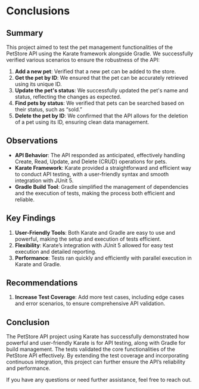 # Conclusions

## Summary

This project aimed to test the pet management functionalities of the PetStore API using the Karate framework alongside Gradle. We successfully verified various scenarios to ensure the robustness of the API:

1. **Add a new pet**: Verified that a new pet can be added to the store.
2. **Get the pet by ID**: We ensured that the pet can be accurately retrieved using its unique ID.
3. **Update the pet's status**: We successfully updated the pet's name and status, reflecting the changes as expected.
4. **Find pets by status**: We verified that pets can be searched based on their status, such as “sold.”
5. **Delete the pet by ID**: We confirmed that the API allows for the deletion of a pet using its ID, ensuring clean data management.

## Observations

- **API Behavior**: The API responded as anticipated, effectively handling Create, Read, Update, and Delete (CRUD) operations for pets.
- **Karate Framework**: Karate provided a straightforward and efficient way to conduct API testing, with a user-friendly syntax and smooth integration with JUnit 5.
- **Gradle Build Tool**: Gradle simplified the management of dependencies and the execution of tests, making the process both efficient and reliable.

## Key Findings

1. **User-Friendly Tools**: Both Karate and Gradle are easy to use and powerful, making the setup and execution of tests efficient.
2. **Flexibility**: Karate’s integration with JUnit 5 allowed for easy test execution and detailed reporting.
3. **Performance**: Tests ran quickly and efficiently with parallel execution in Karate and Gradle.

## Recommendations

1. **Increase Test Coverage**: Add more test cases, including edge cases and error scenarios, to ensure comprehensive API validation.

## Conclusion

The PetStore API project using Karate has successfully demonstrated how powerful and user-friendly Karate is for API testing, along with Gradle for build management. The tests validated the core functionalities of the PetStore API effectively. By extending the test coverage and incorporating continuous integration, this project can further ensure the API’s reliability and performance.

If you have any questions or need further assistance, feel free to reach out.
